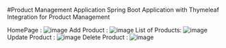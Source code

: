 #Product Management Application
Spring Boot Application with Thymeleaf Integration for Product Management

HomePage : 
![image](https://github.com/Darshannagle/SpringBoot_Product_Operations/assets/87405932/f79aeacb-6c6a-458e-88bc-b2ff0e9eacd1)
Add Product :
![image](https://github.com/Darshannagle/SpringBoot_Product_Operations/assets/87405932/7f48f5a4-c7cc-4f80-a487-dad7907399d9)
List of Products:
![image](https://github.com/Darshannagle/SpringBoot_Product_Operations/assets/87405932/8727a7bf-f255-430c-88f9-f983b06beeb0)
Update Product :
![image](https://github.com/Darshannagle/SpringBoot_Product_Operations/assets/87405932/86c76a44-1ec5-4594-bd14-d23a7aef1c12)
Delete Product : 
![image](https://github.com/Darshannagle/SpringBoot_Product_Operations/assets/87405932/25c83a8b-217b-4ae0-aba9-b3c834a4d4f3)




